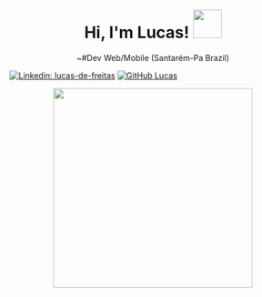 <h1 align='center'>
  Hi, I'm Lucas! <img src="https://media.giphy.com/media/mGcNjsfWAjY5AEZNw6/giphy.gif" width="50">
</h1>
<p align='center'>
~#Dev Web/Mobile (Santarém-Pa Brazil)
</p>

[![Linkedin: lucas-de-freitas](https://img.shields.io/badge/LinkedIn-0077B5?style=for-the-badge&logo=linkedin&logoColor=white&link=https://www.linkedin.com/in/lucas-de-freitas/)](https://www.linkedin.com/in/lucas-de-freitas/)
[![GitHub Lucas](https://img.shields.io/github/followers/lucas-tagdev?label=follow&style=social)](https://github.com/lucas-TagDev)

<p align='center'>
  <a href="#"><img src="https://github-readme-stats.vercel.app/api?username=lucas-TagDev&show_icons=true&count_private=true&theme=dark" width="350"></a>
</p>

